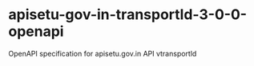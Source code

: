 # apisetu-gov-in-transportld-3-0-0-openapi
OpenAPI specification for apisetu.gov.in API vtransportld
